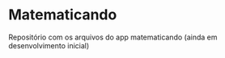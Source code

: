 # Matematicando
Repositório com os arquivos do app matematicando (ainda em desenvolvimento inicial)
